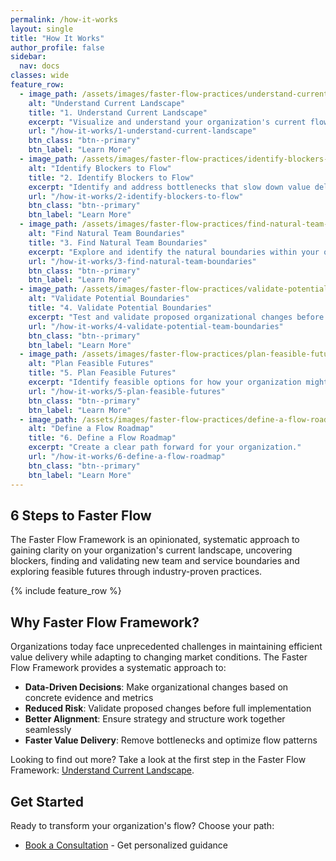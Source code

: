 ```yaml
---
permalink: /how-it-works
layout: single
title: "How It Works"
author_profile: false
sidebar:
  nav: docs
classes: wide
feature_row:
  - image_path: /assets/images/faster-flow-practices/understand-current-landscape.png
    alt: "Understand Current Landscape"
    title: "1. Understand Current Landscape"
    excerpt: "Visualize and understand your organization's current flow patterns and boundaries."
    url: "/how-it-works/1-understand-current-landscape"
    btn_class: "btn--primary"
    btn_label: "Learn More"
  - image_path: /assets/images/faster-flow-practices/identify-blockers-to-flow.png
    alt: "Identify Blockers to Flow"
    title: "2. Identify Blockers to Flow"
    excerpt: "Identify and address bottlenecks that slow down value delivery."
    url: "/how-it-works/2-identify-blockers-to-flow"
    btn_class: "btn--primary"
    btn_label: "Learn More"
  - image_path: /assets/images/faster-flow-practices/find-natural-team-boundaries.png
    alt: "Find Natural Team Boundaries"
    title: "3. Find Natural Team Boundaries"
    excerpt: "Explore and identify the natural boundaries within your organization."
    url: "/how-it-works/3-find-natural-team-boundaries"
    btn_class: "btn--primary"
    btn_label: "Learn More"
  - image_path: /assets/images/faster-flow-practices/validate-potential-boundaries.png
    alt: "Validate Potential Boundaries"
    title: "4. Validate Potential Boundaries"
    excerpt: "Test and validate proposed organizational changes before implementation."
    url: "/how-it-works/4-validate-potential-team-boundaries"
    btn_class: "btn--primary"
    btn_label: "Learn More"
  - image_path: /assets/images/faster-flow-practices/plan-feasible-futures.png
    alt: "Plan Feasible Futures"
    title: "5. Plan Feasible Futures"
    excerpt: "Identify feasible options for how your organization might evolve."
    url: "/how-it-works/5-plan-feasible-futures"
    btn_class: "btn--primary"
    btn_label: "Learn More"
  - image_path: /assets/images/faster-flow-practices/define-a-flow-roadmap.png
    alt: "Define a Flow Roadmap"
    title: "6. Define a Flow Roadmap"
    excerpt: "Create a clear path forward for your organization."
    url: "/how-it-works/6-define-a-flow-roadmap"
    btn_class: "btn--primary"
    btn_label: "Learn More"
---
```


## 6 Steps to Faster Flow

The Faster Flow Framework is an opinionated, systematic approach to gaining clarity on your organization's current landscape, uncovering blockers, finding and validating new team and service boundaries and exploring feasible futures through industry-proven practices.

{% include feature_row %}

## Why Faster Flow Framework?

Organizations today face unprecedented challenges in maintaining efficient value delivery while adapting to changing market conditions. The Faster Flow Framework provides a systematic approach to:

- **Data-Driven Decisions**: Make organizational changes based on concrete evidence and metrics
- **Reduced Risk**: Validate proposed changes before full implementation
- **Better Alignment**: Ensure strategy and structure work together seamlessly
- **Faster Value Delivery**: Remove bottlenecks and optimize flow patterns

Looking to find out more? Take a look at the first step in the Faster Flow Framework: [Understand Current Landscape](/how-it-works/1-understand-current-landscape).

## Get Started

Ready to transform your organization's flow? Choose your path:

- [Book a Consultation](/contact) - Get personalized guidance
